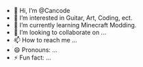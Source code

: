 - 👋 Hi, I’m @Cancode
- 👀 I’m interested in Guitar, Art, Coding, ect.
- 🌱 I’m currently learning Minecraft Modding.
- 💞️ I’m looking to collaborate on ...
- 📫 How to reach me ...
- 😄 Pronouns: ...
- ⚡ Fun fact: ...

<!---
LeafPupper/LeafPupper is a ✨ special ✨ repository because its `README.md` (this file) appears on your GitHub profile.
You can click the Preview link to take a look at your changes.
--->
